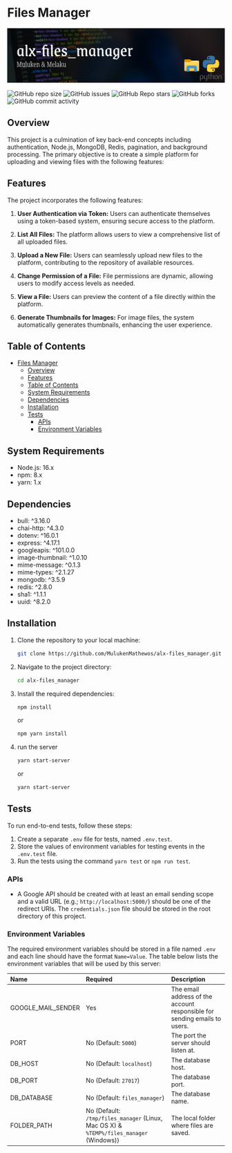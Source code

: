 # Files Manager
![banner](img/banner.png)

![GitHub repo size](https://img.shields.io/github/repo-size/MulukenMathewos/alx-files_manager)
![GitHub issues](https://img.shields.io/github/issues/MulukenMathewos/alx-files_manager)
![GitHub Repo stars](https://img.shields.io/github/stars/MulukenMathewos/alx-files_manager?logo=github&style=flat)
![GitHub forks](https://img.shields.io/github/forks/MulukenMathewos/alx-files_manager?logo=github&style=falt)
![GitHub commit activity](https://img.shields.io/github/commit-activity/m/MulukenMathewos/alx-files_manager?logo=github)

## Overview
This project is a culmination of key back-end concepts including authentication, Node.js, MongoDB, Redis, pagination, and background processing. The primary objective is to create a simple platform for uploading and viewing files with the following features:

## Features

The project incorporates the following features:

1. **User Authentication via Token:** Users can authenticate themselves using a token-based system, ensuring secure access to the platform.

2. **List All Files:** The platform allows users to view a comprehensive list of all uploaded files.

3. **Upload a New File:** Users can seamlessly upload new files to the platform, contributing to the repository of available resources.

4. **Change Permission of a File:** File permissions are dynamic, allowing users to modify access levels as needed.

5. **View a File:** Users can preview the content of a file directly within the platform.

6. **Generate Thumbnails for Images:** For image files, the system automatically generates thumbnails, enhancing the user experience.

## Table of Contents
- [Files Manager](#files-manager)
  - [Overview](#overview)
  - [Features](#features)
  - [Table of Contents](#table-of-contents)
  - [System Requirements](#system-requirements)
  - [Dependencies](#dependencies)
  - [Installation](#installation)
  - [Tests](#tests)
    - [APIs](#apis)
    - [Environment Variables](#environment-variables)

## System Requirements
- Node.js: 16.x
- npm: 8.x
- yarn: 1.x

## Dependencies
- bull: ^3.16.0
- chai-http: ^4.3.0
- dotenv: ^16.0.1
- express: ^4.17.1
- googleapis: ^101.0.0
- image-thumbnail: ^1.0.10
- mime-message: ^0.1.3
- mime-types: ^2.1.27
- mongodb: ^3.5.9
- redis: ^2.8.0
- sha1: ^1.1.1
- uuid: ^8.2.0

## Installation
1. Clone the repository to your local machine:

   ```bash
   git clone https://github.com/MulukenMathewos/alx-files_manager.git
   ```

2. Navigate to the project directory:

   ```bash
   cd alx-files_manager
   ```

3. Install the required dependencies:

   ```bash
   npm install
   ```
   or
   ```bash
   npm yarn install
   ```
4. run the server
   ```bash
   yarn start-server
   ```
   or
   ```bash
   yarn start-server
    ```

## Tests

To run end-to-end tests, follow these steps:

1. Create a separate `.env` file for tests, named `.env.test`.
2. Store the values of environment variables for testing events in the `.env.test` file.
3. Run the tests using the command `yarn test` or `npm run test`.

### APIs

+ A Google API should be created with at least an email sending scope and a valid URL (e.g.; `http://localhost:5000/`) should be one of the redirect URIs. The `credentials.json` file should be stored in the root directory of this project.

### Environment Variables

The required environment variables should be stored in a file named `.env` and each line should have the format `Name=Value`. The table below lists the environment variables that will be used by this server:

| Name | Required | Description |
|:-|:-|:-|
| GOOGLE_MAIL_SENDER | Yes | The email address of the account responsible for sending emails to users. |
| PORT | No (Default: `5000`)| The port the server should listen at. |
| DB_HOST | No (Default: `localhost`)| The database host. |
| DB_PORT | No (Default: `27017`)| The database port. |
| DB_DATABASE | No (Default: `files_manager`)| The database name. |
| FOLDER_PATH | No (Default: `/tmp/files_manager` (Linux, Mac OS X) & `%TEMP%/files_manager` (Windows)) | The local folder where files are saved. |
